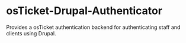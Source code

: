 # osTicket-Drupal-Authenticator
Provides a osTicket authentication backend for authenticating staff and clients using Drupal.
